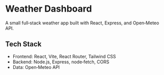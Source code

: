 # Weather Dashboard

A small full‑stack weather app built with React, Express, and Open‑Meteo API.

## Tech Stack
- Frontend: React, Vite, React Router, Tailwind CSS
- Backend: Node.js, Express, node‑fetch, CORS
- Data: Open‑Meteo API
